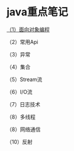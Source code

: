 # java重点笔记
[（1）面向对象编程](https://github.com/wwc04/java-learn-note/tree/main/ObjectOrientedProgramming "面向对象编程")

（2）常用Api


（3）异常


（4）集合


（5）Stream流


（6）I/O流


（7）日志技术


（8）多线程


（8）网络通信


（10）反射


